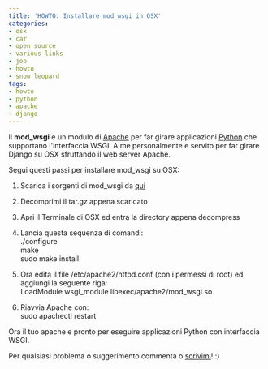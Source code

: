 ```yaml
---
title: 'HOWTO: Installare mod_wsgi in OSX'
categories:
- osx
- car
- open source
- various links
- job
- howto
- snow leopard
tags:
- howto
- python
- apache
- django
---
```

Il **mod_wsgi** e un modulo di [Apache](http://apache.org/) per far girare
applicazioni [Python](http://www.python.org) che supportano l'interfaccia
WSGI. A me personalmente e servito per far girare Django su OSX sfruttando il
web server Apache.

Segui questi passi per installare mod_wsgi su OSX:

  1. Scarica i sorgenti di mod_wsgi da [qui](http://code.google.com/p/modwsgi/downloads/list)
  2. Decomprimi il tar.gz appena scaricato
  3. Apri il Terminale di OSX ed entra la directory appena decompress
  4. Lancia questa sequenza di comandi:  
./configure  
make  
sudo make install

  5. Ora edita il file /etc/apache2/httpd.conf (con i permessi di root) ed aggiungi la seguente riga:  
LoadModule wsgi_module     libexec/apache2/mod_wsgi.so

  6. Riavvia Apache con:  
sudo apachectl restart

  

  
Ora il tuo apache e pronto per eseguire applicazioni Python con interfaccia
WSGI.

Per qualsiasi problema o suggerimento commenta o
[scrivimi](http://www.diegor.it/chi-e-diegor/)! :)

